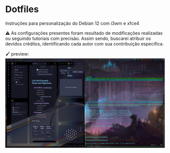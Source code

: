 # Dotfiles
Instruções para personalização do Debian 12 com i3wm e xfce4

⚠️ As configurações presentes foram resultado de modificações realizadas ou seguindo tutoriais com precisão. Assim sendo, buscarei atribuir os devidos créditos, identificando cada autor com sua contribuição específica.

🖌️ preview:
![Alt text](image.png)
